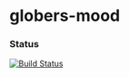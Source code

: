 globers-mood
============

### Status
[![Build Status](https://travis-ci.org/mmonti/globers-mood.svg)](https://travis-ci.org/mmonti/globers-mood.svg)
